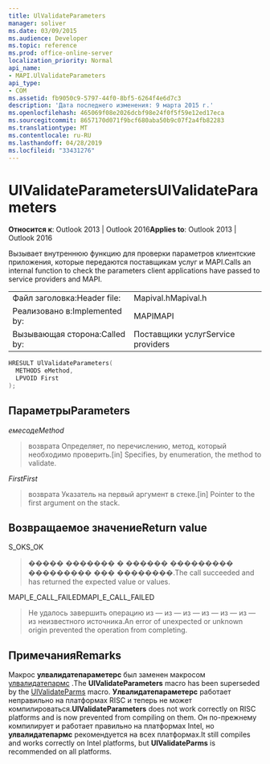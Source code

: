 ```yaml
---
title: UlValidateParameters
manager: soliver
ms.date: 03/09/2015
ms.audience: Developer
ms.topic: reference
ms.prod: office-online-server
localization_priority: Normal
api_name:
- MAPI.UlValidateParameters
api_type:
- COM
ms.assetid: fb9050c9-5797-44f0-8bf5-6264f4e6d7c3
description: 'Дата последнего изменения: 9 марта 2015 г.'
ms.openlocfilehash: 465069f08e2026dcbf98e24f0f5f59e12ed17eca
ms.sourcegitcommit: 8657170d071f9bcf680aba50b9c07f2a4fb82283
ms.translationtype: MT
ms.contentlocale: ru-RU
ms.lasthandoff: 04/28/2019
ms.locfileid: "33431276"
---
```

# <a name="ulvalidateparameters"></a><span data-ttu-id="118e9-103">UlValidateParameters</span><span class="sxs-lookup"><span data-stu-id="118e9-103">UlValidateParameters</span></span>

  
  
<span data-ttu-id="118e9-104">**Относится к**: Outlook 2013 | Outlook 2016</span><span class="sxs-lookup"><span data-stu-id="118e9-104">**Applies to**: Outlook 2013 | Outlook 2016</span></span> 
  
<span data-ttu-id="118e9-105">Вызывает внутреннюю функцию для проверки параметров клиентские приложения, которые передаются поставщикам услуг и MAPI.</span><span class="sxs-lookup"><span data-stu-id="118e9-105">Calls an internal function to check the parameters client applications have passed to service providers and MAPI.</span></span> 
  
|||
|:-----|:-----|
|<span data-ttu-id="118e9-106">Файл заголовка:</span><span class="sxs-lookup"><span data-stu-id="118e9-106">Header file:</span></span>  <br/> |<span data-ttu-id="118e9-107">Mapival.h</span><span class="sxs-lookup"><span data-stu-id="118e9-107">Mapival.h</span></span>  <br/> |
|<span data-ttu-id="118e9-108">Реализовано в:</span><span class="sxs-lookup"><span data-stu-id="118e9-108">Implemented by:</span></span>  <br/> |<span data-ttu-id="118e9-109">MAPI</span><span class="sxs-lookup"><span data-stu-id="118e9-109">MAPI</span></span>  <br/> |
|<span data-ttu-id="118e9-110">Вызывающая сторона:</span><span class="sxs-lookup"><span data-stu-id="118e9-110">Called by:</span></span>  <br/> |<span data-ttu-id="118e9-111">Поставщики услуг</span><span class="sxs-lookup"><span data-stu-id="118e9-111">Service providers</span></span>  <br/> |
   
```cpp
HRESULT UlValidateParameters(
  METHODS eMethod,
  LPVOID First
);
```

## <a name="parameters"></a><span data-ttu-id="118e9-112">Параметры</span><span class="sxs-lookup"><span data-stu-id="118e9-112">Parameters</span></span>

 <span data-ttu-id="118e9-113">_емесод_</span><span class="sxs-lookup"><span data-stu-id="118e9-113">_eMethod_</span></span>
  
> <span data-ttu-id="118e9-114">возврата Определяет, по перечислению, метод, который необходимо проверить.</span><span class="sxs-lookup"><span data-stu-id="118e9-114">[in] Specifies, by enumeration, the method to validate.</span></span> 
    
 <span data-ttu-id="118e9-115">_First_</span><span class="sxs-lookup"><span data-stu-id="118e9-115">_First_</span></span>
  
> <span data-ttu-id="118e9-116">возврата Указатель на первый аргумент в стеке.</span><span class="sxs-lookup"><span data-stu-id="118e9-116">[in] Pointer to the first argument on the stack.</span></span>
    
## <a name="return-value"></a><span data-ttu-id="118e9-117">Возвращаемое значение</span><span class="sxs-lookup"><span data-stu-id="118e9-117">Return value</span></span>

<span data-ttu-id="118e9-118">S_OK</span><span class="sxs-lookup"><span data-stu-id="118e9-118">S_OK</span></span> 
  
> <span data-ttu-id="118e9-119">����� ������� � ������ ��������� ��������� ��� ��������.</span><span class="sxs-lookup"><span data-stu-id="118e9-119">The call succeeded and has returned the expected value or values.</span></span> 
    
<span data-ttu-id="118e9-120">MAPI_E_CALL_FAILED</span><span class="sxs-lookup"><span data-stu-id="118e9-120">MAPI_E_CALL_FAILED</span></span> 
  
> <span data-ttu-id="118e9-121">Не удалось завершить операцию из — из — из — из — из — из — из неизвестного источника.</span><span class="sxs-lookup"><span data-stu-id="118e9-121">An error of unexpected or unknown origin prevented the operation from completing.</span></span>
    
## <a name="remarks"></a><span data-ttu-id="118e9-122">Примечания</span><span class="sxs-lookup"><span data-stu-id="118e9-122">Remarks</span></span>

<span data-ttu-id="118e9-123">Макрос **улвалидатепараметерс** был заменен макросом [улвалидатепармс](ulvalidateparms.md) .</span><span class="sxs-lookup"><span data-stu-id="118e9-123">The **UlValidateParameters** macro has been superseded by the [UlValidateParms](ulvalidateparms.md) macro.</span></span> <span data-ttu-id="118e9-124">**Улвалидатепараметерс** работает неправильно на платформах RISC и теперь не может компилироваться.</span><span class="sxs-lookup"><span data-stu-id="118e9-124">**UlValidateParameters** does not work correctly on RISC platforms and is now prevented from compiling on them.</span></span> <span data-ttu-id="118e9-125">Он по-прежнему компилирует и работает правильно на платформах Intel, но **улвалидатепармс** рекомендуется на всех платформах.</span><span class="sxs-lookup"><span data-stu-id="118e9-125">It still compiles and works correctly on Intel platforms, but **UlValidateParms** is recommended on all platforms.</span></span> 
  

